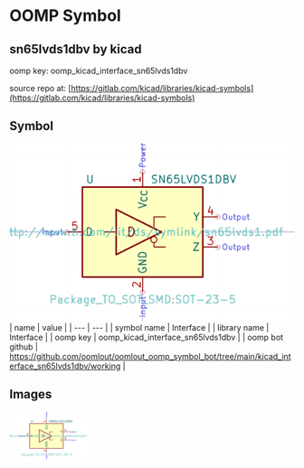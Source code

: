 # OOMP Symbol  
## sn65lvds1dbv  by kicad  
  
oomp key: oomp_kicad_interface_sn65lvds1dbv  
  
source repo at: [https://gitlab.com/kicad/libraries/kicad-symbols](https://gitlab.com/kicad/libraries/kicad-symbols)  
## Symbol  
  
[![working.png](working_600.png)](working.png)  
| name | value | 
| --- | --- | 
| symbol name | Interface | 
| library name | Interface | 
| oomp key | oomp_kicad_interface_sn65lvds1dbv | 
| oomp bot github | https://github.com/oomlout/oomlout_oomp_symbol_bot/tree/main/kicad_interface_sn65lvds1dbv/working | 
## Images  
  
[![working.png](working_140.png)](working.png)  
